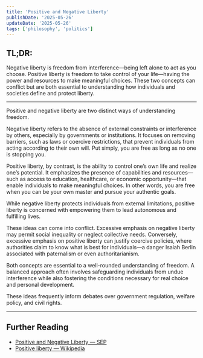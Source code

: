 ```yaml
---
title: 'Positive and Negative Liberty'
publishDate: '2025-05-26'
updateDate: '2025-05-26'
tags: ['philosophy', 'politics']
---
```


## TL;DR:

Negative liberty is freedom from interference—being left alone to act as you choose. Positive liberty is freedom to take control of your life—having the power and resources to make meaningful choices. These two concepts can conflict but are both essential to understanding how individuals and societies define and protect liberty.

---

Positive and negative liberty are two distinct ways of understanding freedom.

Negative liberty refers to the absence of external constraints or interference by others, especially by governments or institutions. It focuses on removing barriers, such as laws or coercive restrictions, that prevent individuals from acting according to their own will. Put simply, you are free as long as no one is stopping you.

Positive liberty, by contrast, is the ability to control one’s own life and realize one’s potential. It emphasizes the presence of capabilities and resources—such as access to education, healthcare, or economic opportunity—that enable individuals to make meaningful choices. In other words, you are free when you can be your own master and pursue your authentic goals.

While negative liberty protects individuals from external limitations, positive liberty is concerned with empowering them to lead autonomous and fulfilling lives.

These ideas can come into conflict. Excessive emphasis on negative liberty may permit social inequality or neglect collective needs. Conversely, excessive emphasis on positive liberty can justify coercive policies, where authorities claim to know what is best for individuals—a danger Isaiah Berlin associated with paternalism or even authoritarianism.

Both concepts are essential to a well-rounded understanding of freedom. A balanced approach often involves safeguarding individuals from undue interference while also fostering the conditions necessary for real choice and personal development.

These ideas frequently inform debates over government regulation, welfare policy, and civil rights.

---

## Further Reading

- [Positive and Negative Liberty — SEP](https://plato.stanford.edu/entries/liberty-positive-negative/)
- [Positive liberty — Wikipedia](https://en.wikipedia.org/wiki/Positive_liberty)
